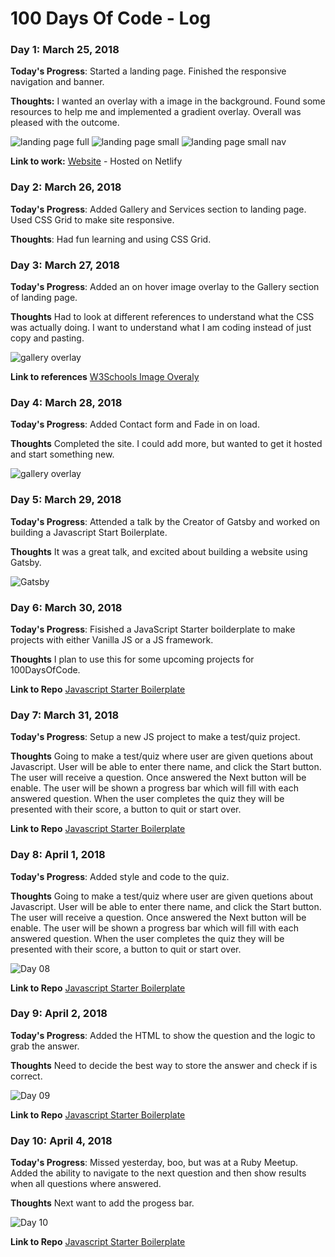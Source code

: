 # 100 Days Of Code - Log

### Day 1: March 25, 2018

**Today's Progress**: Started a landing page. Finished the responsive navigation and banner.

**Thoughts:** I wanted an overlay with a image in the background. Found some resources to help me and implemented a gradient overlay. Overall was pleased with the outcome.

<img src="https://github.com/jamgar/100-days-of-code/blob/master/images/landing_full.png" alt="landing page full" />
<img src="https://github.com/jamgar/100-days-of-code/blob/master/images/landing_small.png" alt="landing page small" />
<img src="https://github.com/jamgar/100-days-of-code/blob/master/images/landing_small_nav.png" alt="landing page small nav" />

**Link to work:** [Website](https://youthful-kirch-0795f1.netlify.com/) - Hosted on Netlify

### Day 2: March 26, 2018

**Today's Progress**: Added Gallery and Services section to landing page. Used CSS Grid to make site responsive.

**Thoughts**: Had fun learning and using CSS Grid.


### Day 3: March 27, 2018

**Today's Progress**: Added an on hover image overlay to the Gallery section of landing page.

**Thoughts** Had to look at different references to understand what the CSS was actually doing. I want to understand what I am coding instead of just copy and pasting.

<img src="https://github.com/jamgar/100-days-of-code/blob/master/images/gallery_overlay.png" alt="gallery overlay" />

**Link to references**
[W3Schools Image Overaly](https://www.w3schools.com/howto/howto_css_image_overlay.asp)


### Day 4: March 28, 2018

**Today's Progress**: Added Contact form and Fade in on load.

**Thoughts** Completed the site. I could add more, but wanted to get it hosted and start something new.

<img src="https://github.com/jamgar/100-days-of-code/blob/master/images/contact_form.png" alt="gallery overlay" />


### Day 5: March 29, 2018

**Today's Progress**: Attended a talk by the Creator of Gatsby and worked on building a Javascript Start Boilerplate.

**Thoughts** It was a great talk, and excited about building a website using Gatsby.

<img src="https://github.com/jamgar/100-days-of-code/blob/master/images/match_meetup_gatsby.jpeg" alt="Gatsby" />


### Day 6: March 30, 2018

**Today's Progress**: Fisished a JavaScript Starter boilderplate to make projects with either Vanilla JS or a JS framework.

**Thoughts** I plan to use this for some upcoming projects for 100DaysOfCode.

**Link to Repo**
[Javascript Starter Boilerplate](https://github.com/jamgar/javascript-starter)


### Day 7: March 31, 2018

**Today's Progress**: Setup a new JS project to make a test/quiz project.

**Thoughts** Going to make a test/quiz where user are given quetions about Javascript. User will be able to enter there name, and click the Start button. The user will receive a question. Once answered the Next button will be enable. The user will be shown a progress bar which will fill with each answered question. When the user completes the quiz they will be presented with their score, a button to quit or start over.

**Link to Repo**
[Javascript Starter Boilerplate](https://github.com/jamgar/javascript-tester)


### Day 8: April 1, 2018

**Today's Progress**: Added style and code to the quiz.

**Thoughts** Going to make a test/quiz where user are given quetions about Javascript. User will be able to enter there name, and click the Start button. The user will receive a question. Once answered the Next button will be enable. The user will be shown a progress bar which will fill with each answered question. When the user completes the quiz they will be presented with their score, a button to quit or start over.

<img src="https://github.com/jamgar/100-days-of-code/blob/master/images/day08.png" alt="Day 08" />

**Link to Repo**
[Javascript Starter Boilerplate](https://github.com/jamgar/javascript-tester)


### Day 9: April 2, 2018

**Today's Progress**: Added the HTML to show the question and the logic to grab the answer.

**Thoughts** Need to decide the best way to store the answer and check if is correct.

<img src="https://github.com/jamgar/100-days-of-code/blob/master/images/day09.png" alt="Day 09" />

**Link to Repo**
[Javascript Starter Boilerplate](https://github.com/jamgar/javascript-tester)

### Day 10: April 4, 2018

**Today's Progress**: Missed yesterday, boo, but was at a Ruby Meetup. Added the ability to navigate to the next question and then show results when all questions where answered.

**Thoughts** Next want to add the progess bar.

<img src="https://github.com/jamgar/100-days-of-code/blob/master/images/day10.gif" alt="Day 10" />

**Link to Repo**
[Javascript Starter Boilerplate](https://github.com/jamgar/javascript-tester)
